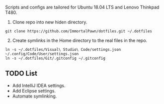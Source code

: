 Scripts and configs are tailored for Ubuntu 18.04 LTS and Lenovo Thinkpad T480.
<br>
1. Clone repo into new hiden directory.
```
git clone https://github.com/ImmortalPawn/dotfiles.git ~/.dotfiles
```
2. Create symlinks in the Home directory to the real files in the repo.
```
ln -s ~/.dotfiles/Visual\ Studio\ Code/settings.json ~/.config/Code/User/settings.json
ln -s ~/.dotfiles/Git/.gitconfig ~/.gitconfig
```
## TODO List
* Add IntelliJ IDEA settings.
* Add Eclipse settings.
* Automate symlinking.

